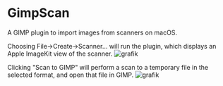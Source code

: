# GimpScan
A GIMP plugin to import images from scanners on macOS.

Choosing File->Create->Scanner... will run the plugin, which displays an Apple ImageKit view of the scanner.
![grafik](https://user-images.githubusercontent.com/28909687/82439507-15870500-9a9b-11ea-84bc-753f9883e3be.png)

Clicking "Scan to GIMP" will perform a scan to a temporary file in the selected format, and open that file in GIMP.
![grafik](https://user-images.githubusercontent.com/28909687/82439821-9940f180-9a9b-11ea-8c77-1b6a0b87a5e0.png)
